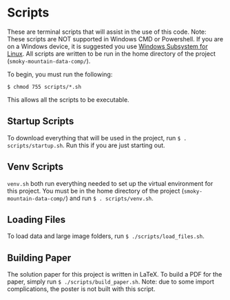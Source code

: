 # Scripts
These are terminal scripts that will assist in the use of this code. Note: These scripts are NOT supported in Windows CMD or Powershell. If you are on a Windows device, it is suggested you use [Windows Subsystem for Linux](https://learn.microsoft.com/en-us/windows/wsl/install). All scripts are written to be run in the home directory of the project (`smoky-mountain-data-comp/`).

To begin, you must run the following:

```
$ chmod 755 scripts/*.sh
```

This allows all the scripts to be executable.

## Startup Scripts

To download everything that will be used in the project, run `$ . scripts/startup.sh`. Run this if you are just starting out.

## Venv Scripts
`venv.sh` both run everything needed to set up the virtual environment for this project. You must be in the home directory of the project (`smoky-mountain-data-comp/`) and run `$ . scripts/venv.sh`.

## Loading Files
To load data and large image folders, run `$ ./scripts/load_files.sh`.

## Building Paper
The solution paper for this project is written in LaTeX. To build a PDF for the paper, simply run `$ ./scripts/build_paper.sh`. Note: due to some import complications, the poster is not built with this script.